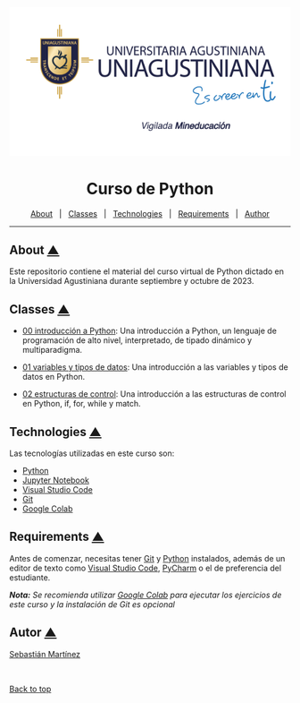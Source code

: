 <div align="center" id="top">
  <img src="assets/logo.png" alt="Uniagustiniana Python" />
</div>

<h1 align="center">Curso de Python</h1>

<p align="center">
  <a href="#about">About</a> &#xa0; | &#xa0;
  <a href="#classes">Classes</a> &#xa0; | &#xa0;
  <a href="#technologies">Technologies</a> &#xa0; | &#xa0;
  <a href="#requirements">Requirements</a> &#xa0; | &#xa0;
  <a href="https://github.com/JuanS3" target="_blank">Author</a>
</p>

<hr>


## About [▲](#top) <a id="about">

Este repositorio contiene el material del curso virtual de Python dictado en la Universidad Agustiniana durante septiembre y octubre de 2023.


## Classes [▲](#top) <a id="classes">

- [00 introducción a Python](clases/00_introduccion_python.md): Una introducción a Python, un lenguaje de programación de alto nivel, interpretado, de tipado dinámico y multiparadigma.

- [01 variables y tipos de datos](clases/01_variables_en_python.md): Una introducción a las variables y tipos de datos en Python.

- [02 estructuras de control](clases/02_estructuras_de_control.md): Una introducción a las estructuras de control en Python, if, for, while y match.


## Technologies [▲](#top) <a id="technologies">

Las tecnologías utilizadas en este curso son:

- [Python](https://www.python.org/)
- [Jupyter Notebook](https://jupyter.org/)
- [Visual Studio Code](https://code.visualstudio.com/)
- [Git](https://git-scm.com/)
- [Google Colab](https://colab.research.google.com/)


## Requirements [▲](#top) <a id="requirements">

Antes de comenzar, necesitas tener [Git](https://git-scm.com) y [Python](https://www.python.org/) instalados, además de un editor de texto como [Visual Studio Code](https://code.visualstudio.com/), [PyCharm](https://www.jetbrains.com/es-es/pycharm/) o el de preferencia del estudiante.

***Nota:** Se recomienda utilizar [Google Colab](https://colab.research.google.com/) para ejecutar los ejercicios de este curso y la instalación de Git es opcional*


## Autor [▲](#top) <a id="author">

[Sebastián Martínez](https://JuanS3.github.io/)


&#xa0;

<a href="#top">Back to top</a>
